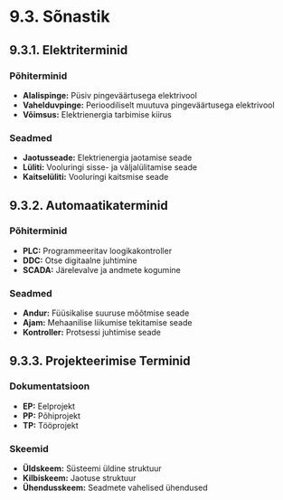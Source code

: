 # 9.3. Sõnastik

## 9.3.1. Elektriterminid

### Põhiterminid
* **Alalispinge:** Püsiv pingeväärtusega elektrivool
* **Vahelduvpinge:** Perioodiliselt muutuva pingeväärtusega elektrivool
* **Võimsus:** Elektrienergia tarbimise kiirus

### Seadmed
* **Jaotusseade:** Elektrienergia jaotamise seade
* **Lüliti:** Vooluringi sisse- ja väljalülitamise seade
* **Kaitselüliti:** Vooluringi kaitsmise seade

## 9.3.2. Automaatikaterminid

### Põhiterminid
* **PLC:** Programmeeritav loogikakontroller
* **DDC:** Otse digitaalne juhtimine
* **SCADA:** Järelevalve ja andmete kogumine

### Seadmed
* **Andur:** Füüsikalise suuruse mõõtmise seade
* **Ajam:** Mehaanilise liikumise tekitamise seade
* **Kontroller:** Protsessi juhtimise seade

## 9.3.3. Projekteerimise Terminid

### Dokumentatsioon
* **EP:** Eelprojekt
* **PP:** Põhiprojekt
* **TP:** Tööprojekt

### Skeemid
* **Üldskeem:** Süsteemi üldine struktuur
* **Kilbiskeem:** Jaotuse struktuur
* **Ühendusskeem:** Seadmete vahelised ühendused
